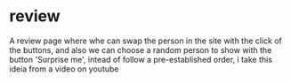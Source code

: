 # review
 A review page where whe can swap the person in the site with the click of the buttons, and also we can choose a random person to show with the button 'Surprise me', intead of follow a pre-established order, i take this ideia from a video on youtube

